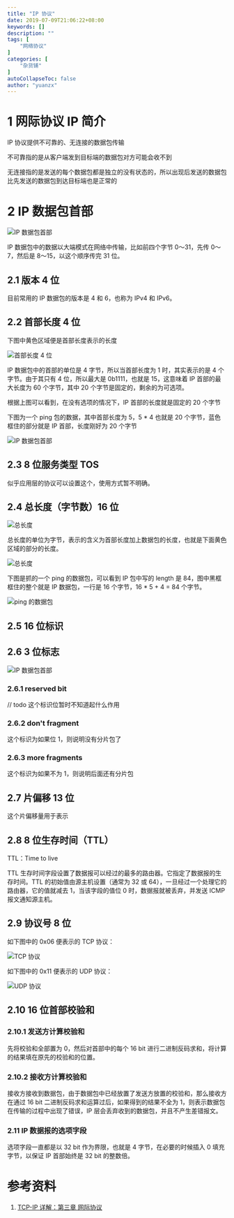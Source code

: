 ```yaml
---
title: "IP 协议"
date: 2019-07-09T21:06:22+08:00
keywords: []
description: ""
tags: [
    "网络协议"
]
categories: [
    "杂货铺"
]
autoCollapseToc: false
author: "yuanzx"
---
```


# 1 网际协议 IP 简介

IP 协议提供不可靠的、无连接的数据包传输

不可靠指的是从客户端发到目标端的数据包对方可能会收不到

无连接指的是发送的每个数据包都是独立的没有状态的，所以出现后发送的数据包比先发送的数据包到达目标端也是正常的

# 2 IP 数据包首部

![IP 数据包首部](/hub/2019/November/26-1.png)

IP 数据包中的数据以大端模式在网络中传输，比如前四个字节 0～31，先传 0～7，然后是 8～15，以这个顺序传完 31 位。

## 2.1 版本 4 位

目前常用的 IP 数据包的版本是 4 和 6，也称为 IPv4 和 IPv6。

## 2.2 首部长度 4 位

下图中黄色区域便是首部长度表示的长度

![首部长度 4 位](/hub/2019/November/31.png)

IP 数据包中的首部的单位是 4 字节，所以当首部长度为 1 时，其实表示的是 4 个字节。由于其只有 4 位，所以最大是 0b1111，也就是 15，这意味着 IP 首部的最大长度为 60 个字节，其中 20 个字节是固定的，剩余的为可选项。

根据上图可以看到，在没有选项的情况下，IP 首部的长度就是固定的 20 个字节

下图为一个 ping 包的数据，其中首部长度为 5，5 * 4 也就是 20 个字节，蓝色框住的部分就是 IP 首部，长度刚好为 20 个字节

![IP 数据包首部](/hub/2019/November/30.png)

## 2.3 8 位服务类型 TOS

似乎应用层的协议可以设置这个，使用方式暂不明确。

## 2.4 总长度（字节数）16 位

![总长度](/hub/2019/November/26-4.png)

总长度的单位为字节，表示的含义为首部长度加上数据包的长度，也就是下面黄色区域的部分的长度。

![总长度](/hub/2019/November/26-3.png)

下图是抓的一个 ping 的数据包，可以看到 IP 包中写的 length 是 84，图中黑框框住的整个就是 IP 数据包，一行是 16 个字节，16 * 5 + 4 = 84 个字节。

![ping 的数据包](/hub/2019/November/29.png)

## 2.5 16 位标识

## 2.6 3 位标志

![IP 数据包首部](/hub/2019/November/26-2.png)

### 2.6.1 reserved bit

// todo 这个标识位暂时不知道起什么作用

### 2.6.2 don't fragment

这个标识为如果位 1，则说明没有分片包了

### 2.6.3 more fragments

这个标识为如果不为 1，则说明后面还有分片包

## 2.7 片偏移 13 位

这个片偏移量用于表示

## 2.8 8 位生存时间（TTL）

TTL：Time to live

TTL 生存时间字段设置了数据报可以经过的最多的路由器。它指定了数据报的生存时间。TTL 的初始值由源主机设置（通常为 32 或 64），一旦经过一个处理它的路由器，它的值就减去 1，当该字段的值位 0 时，数据报就被丢弃，并发送 ICMP 报文通知源主机。

## 2.9 协议号 8 位

如下图中的 0x06 便表示的 TCP 协议：

![TCP 协议](/hub/2019/November/5.png)

如下图中的 0x11 便表示的 UDP 协议：

![UDP 协议](/hub/2019/November/6.png)

## 2.10 16 位首部校验和

### 2.10.1 发送方计算校验和

先将校验和全部置为 0，然后对首部中的每个 16 bit 进行二进制反码求和，将计算的结果填在原先的校验和的位置。

### 2.10.2 接收方计算校验和

接收方接收到数据包，由于数据包中已经放置了发送方放置的校验和，那么接收方在通过 16 bit 二进制反码求和运算过后，如果得到的结果不全为 1，则表示数据包在传输的过程中出现了错误，IP 层会丢弃收到的数据包，并且不产生差错报文。

### 2.11 IP 数据报的选项字段

选项字段一直都是以 32 bit 作为界限，也就是 4 字节，在必要的时候插入 0 填充字节，以保证 IP 首部始终是 32 bit 的整数倍。

# 参考资料

1. [TCP-IP 详解：第三章 网际协议](https://gitee.com/zhixiangyuan/bookStorage/raw/master/%E7%BC%96%E7%A8%8B/TCP-IP%E8%AF%A6%E8%A7%A3(%E5%8D%B7%E4%B8%80%E3%80%81%E4%BA%8C%E3%80%81%E4%B8%89).pdf)
